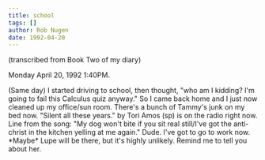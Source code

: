 ```yaml
---
title: school
tags: []
author: Rob Nugen
date: 1992-04-20
---
```


<p class=note>(transcribed from Book Two of my diary)

<p class=date>Monday April 20, 1992 1:40PM.

<p>(Same day) I started driving to school, then thought, "who am I
kidding? I'm going to fail this Calculus quiz anyway." So I came back
home and I just now cleaned up my office/sun room.  There's a bunch of
Tammy's junk on my bed now. "Silent all these years." by Tori Amos
(sp) is on the radio right now.  Line from the song: "My dog won't
bite if you sit real still/I've got the anti-christ in the kitchen
yelling at me again."  Dude.  I've got to go to work now.  *Maybe*
Lupe will be there, but it's highly unlikely.  Remind me to tell you
about her.

